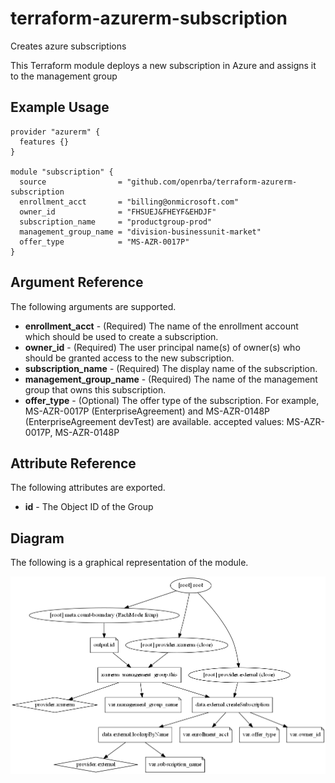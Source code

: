 # terraform-azurerm-subscription
 Creates azure subscriptions

This Terraform module deploys a new subscription in Azure and assigns it to the management group

## Example Usage

```hcl
provider "azurerm" {
  features {}
}

module "subscription" {
  source                = "github.com/openrba/terraform-azurerm-subscription
  enrollment_acct       = "billing@onmicrosoft.com"
  owner_id              = "FHSUEJ&FHEYF&EHDJF"
  subscription_name     = "productgroup-prod"
  management_group_name = "division-businessunit-market"
  offer_type            = "MS-AZR-0017P"
}

```

## Argument Reference

The following arguments are supported.

- **enrollment_acct** - (Required) The name of the enrollment account which should be used to create a subscription.
- **owner_id** - (Required) The user principal name(s) of owner(s) who should be granted access to the new subscription.
- **subscription_name** - (Required) The display name of the subscription.
- **management_group_name** - (Required) The name of the management group that owns this subscription.
- **offer_type** - (Optional) The offer type of the subscription. For example, MS-AZR-0017P (EnterpriseAgreement) and MS-AZR-0148P (EnterpriseAgreement devTest) are available. accepted values: MS-AZR-0017P, MS-AZR-0148P

## Attribute Reference

The following attributes are exported.

- **id** - The Object ID of the Group

## Diagram

The following is a graphical representation of the module.

![Module Graph](/images/graph.png)